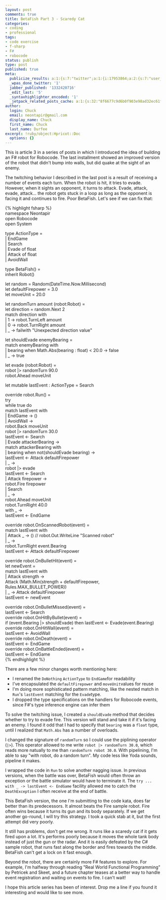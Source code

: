 ```yaml
---
layout: post
comments: true
title: BetaFish Part 3 - Scaredy Cat
categories:
- coding
- professional
tags:
- code exercise
- f-sharp
- F#
- robocode
status: publish
type: post
published: true
meta:
  publicize_results: a:1:{s:7:"twitter";a:1:{i:17953864;a:2:{s:7:"user_id";s:11:"ChuckDurfee";s:7:"post_id";s:18:"182811854186352641";}}}
  _wpas_done_twitter: '1'
  jabber_published: '1332420716'
  _edit_last: '5'
  _syntaxhighlighter_encoded: '1'
  _jetpack_related_posts_cache: a:1:{s:32:"8f6677c9d6b0f903e98ad32ec61f8deb";a:2:{s:7:"expires";i:1434224345;s:7:"payload";a:3:{i:0;a:1:{s:2:"id";i:700;}i:1;a:1:{s:2:"id";i:696;}i:2;a:1:{s:2:"id";i:527;}}}}
author:
  login: Chuck
  email: neontapir@gmail.com
  display_name: Chuck
  first_name: Chuck
  last_name: Durfee
excerpt: !ruby/object:Hpricot::Doc
  options: {}
---
```

This is article 3 in a series of posts in which I introduced the idea of building an F# robot for Robocode. The last installment showed an improved version of the robot that didn't bump into walls, but did quake at the sight of an enemy.

The twitching behavior I described in the last post is a result of receiving a number of events each turn. When the robot is hit, it tries to evade. However, when it sights an opponent, it turns to attack. Evade, attack, evade, attack... the robot gets stuck in a loop as long as the opponent is facing it and continues to fire. Poor BetaFish. Let's see if we can fix that:

{% highlight fsharp %}  
 namespace Neontapir  
 open Robocode  
 open System

type ActionType =  
 | EndGame  
 | Search  
 | Evade of float  
 | Attack of float  
 | AvoidWall

type BetaFish() =  
 inherit Robot()

let random = Random(DateTime.Now.Millisecond)  
 let defaultFirepower = 3.0  
 let moveUnit = 20.0

let randomTurn amount (robot:Robot) =  
 let direction = random.Next 2  
 match direction with  
 | 1 -> robot.TurnLeft amount  
 | 0 -> robot.TurnRight amount  
 | _ -> failwith "Unexpected direction value"

let shouldEvade enemyBearing =  
 match enemyBearing with  
 | bearing when Math.Abs(bearing : float) < 20.0 -> false  
 | _ -> true

let evade (robot:Robot) =  
 robot |> randomTurn 90.0  
 robot.Ahead moveUnit

let mutable lastEvent : ActionType = Search

override robot.Run() =  
 try  
 while true do  
 match lastEvent with  
 | EndGame -> ()  
 | AvoidWall ->  
 robot.Back moveUnit  
 robot |> randomTurn 30.0  
 lastEvent <- Search  
 | Evade attackerBearing ->  
 match attackerBearing with  
 | bearing when not(shouldEvade bearing) ->  
 lastEvent <- Attack defaultFirepower  
 | _ ->  
 robot |> evade  
 lastEvent <- Search  
 | Attack firepower ->  
 robot.Fire firepower  
 | Search  
 | _ ->  
 robot.Ahead moveUnit  
 robot.TurnRight 40.0  
 with _ ->  
 lastEvent <- EndGame

override robot.OnScannedRobot(event) =  
 match lastEvent with  
 | Attack _ -> () // robot.Out.WriteLine "Scanned robot"  
 | _ ->  
 robot.TurnRight event.Bearing  
 lastEvent <- Attack defaultFirepower

override robot.OnBulletHit(event) =  
 let newEvent =  
 match lastEvent with  
 | Attack strength ->  
 Attack (Math.Min(strength + defaultFirepower, Rules.MAX_BULLET_POWER))  
 | _ -> Attack defaultFirepower  
 lastEvent <- newEvent

override robot.OnBulletMissed(event) =  
 lastEvent <- Search  
 override robot.OnHitByBullet(event) =  
 if (event.Bearing |> shouldEvade) then lastEvent <- Evade(event.Bearing)  
 override robot.OnHitWall(event) =  
 lastEvent <- AvoidWall  
 override robot.OnDeath(event) =  
 lastEvent <- EndGame  
 override robot.OnBattleEnded(event) =  
 lastEvent <- EndGame  
{% endhighlight %}

There are a few minor changes worth mentioning here:

*   I renamed the `DoNothing` `ActionType` to `EndGame`for readability
*   I've encapsulated the `defaultFirepower` and `moveUnit`values for reuse
*   I'm doing more sophisticated pattern matching, like the nested match in `Run`'s `lastEvent` matching for the `Evade`type.
*   I dropped the type specifications on the handlers for Robocode events, since F#'s type inference engine can infer them

To solve the twitching issue, I created a `shouldEvade` method that decides whether to try to evade fire. This version will stand and take it if it's facing an enemy. I found it odd that I had to specify that `bearing` was a `float` type, until I realized that `Math.Abs` has a number of overloads.

I changed the signature of `randomTurn` so I could use the piplining operator (`|>`). This operator allowed to me write `robot |> randomTurn 30.0`, which reads more natually to me than `randomTurn robot 30.0`. With pipelining, I'm able to say "with robot, do a random turn". My code less like Yoda sounds, pipeline it makes.

I wrapped the code in `Run` to solve another nagging issue. In previous versions, when the battle was over, BetaFish would often throw an exception or the battle simulator would have to terminate it. The `try ... with _ -> lastEvent <- EndGame` facility allowed me to catch the `DeathException` I often receive at the end of battle.

This BetaFish version, the one I'm submitting to the code kata, does far better than its predecessors. It almost beats the Fire sample robot. Fire often wins because it turns its gun and its body separately. If we get another go-round, I will try this strategy. I took a quick stab at it, but the first attempt did very poorly.

It still has problems, don't get me wrong. It runs like a scaredy cat if it gets fired upon a lot. It's performs poorly because it moves the whole tank body instead of just the gun or the radar. And it is easily defeated by the C# sample robot, that runs fast along the border and fires towards the middle. BetaFish can't get a lock on it fast enough.

Beyond the robot, there are certainly more F# features to explore. For example, I'm halfway through reading "Real World Functional Programming" by Petricek and Skeet, and a future chapter teases at a better way to handle event registration and waiting on events to fire. I can't wait!

I hope this article series has been of interest. Drop me a line if you found it interesting and would like to see more.
